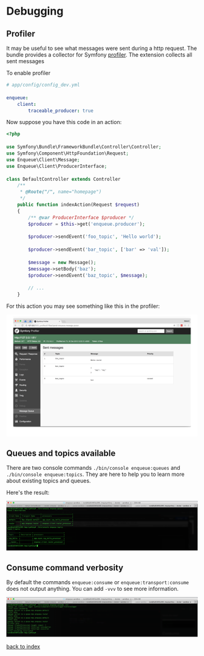# Debugging

## Profiler

It may be useful to see what messages were sent during a http request. 
The bundle provides a collector for Symfony [profiler](http://symfony.com/doc/current/profiler.html).
The extension collects all sent messages

To enable profiler

```yaml
# app/config/config_dev.yml

enqueue:
    client:
        traceable_producer: true
```

Now suppose you have this code in an action:

```php
<?php

use Symfony\Bundle\FrameworkBundle\Controller\Controller;
use Symfony\Component\HttpFoundation\Request;
use Enqueue\Client\Message;
use Enqueue\Client\ProducerInterface;

class DefaultController extends Controller 
    /**
     * @Route("/", name="homepage")
     */
    public function indexAction(Request $request)
    {
        /** @var ProducerInterface $producer */
        $producer = $this->get('enqueue.producer'); 
        
        $producer->sendEvent('foo_topic', 'Hello world');
        
        $producer->sendEvent('bar_topic', ['bar' => 'val']);

        $message = new Message();
        $message->setBody('baz');
        $producer->sendEvent('baz_topic', $message);

        // ...
    }

```

For this action you may see something like this in the profiler:
 
 ![Symfony profiler](../images/symfony_profiler.png)
 
## Queues and topics available 

There are two console commands `./bin/console enqueue:queues` and `./bin/console enqueue:topics`.
They are here to help you to learn more about existing topics and queues.

Here's the result:

![Cli debug commands](../images/cli_debug_commands.png)

## Consume command verbosity 

By default the commands `enqueue:consume` or `enqueue:transport:consume` does not output anything. 
You can add `-vvv` to see more information.
 
![Consume command verbosity](../images/consume_command_verbosity.png)

[back to index](../index.md)
